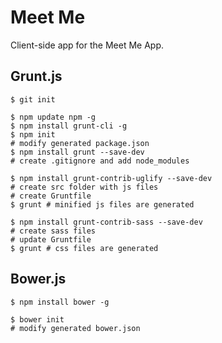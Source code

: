 # Meet Me

Client-side app for the Meet Me App.

## Grunt.js

    $ git init

    $ npm update npm -g
    $ npm install grunt-cli -g
    $ npm init
    # modify generated package.json
    $ npm install grunt --save-dev
    # create .gitignore and add node_modules

    $ npm install grunt-contrib-uglify --save-dev
    # create src folder with js files
    # create Gruntfile
    $ grunt # minified js files are generated

    $ npm install grunt-contrib-sass --save-dev
    # create sass files
    # update Gruntfile
    $ grunt # css files are generated

## Bower.js

    $ npm install bower -g
    
    $ bower init
    # modify generated bower.json
